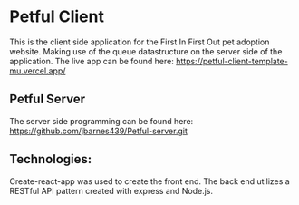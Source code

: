 # Petful Client
This is the client side application for the First In First Out pet adoption website. Making use of the queue datastructure on the server side of the application.
The live app can be found here: https://petful-client-template-mu.vercel.app/

## Petful Server
The server side programming can be found here: https://github.com/jbarnes439/Petful-server.git

## Technologies:
  Create-react-app was used to create the front end. The back end utilizes a RESTful API pattern created with express and Node.js.